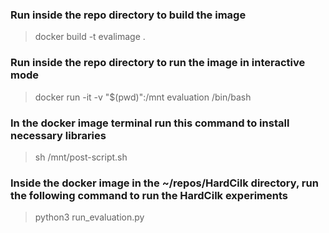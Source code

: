 ### Run inside the repo directory to build the image
>docker build -t evalimage .

### Run inside the repo directory to run the image in interactive mode
>docker run -it -v "$(pwd)":/mnt evaluation /bin/bash

### In the docker image terminal run this command to install necessary libraries
>sh /mnt/post-script.sh 

### Inside the docker image in the ~/repos/HardCilk directory, run the following command to run the HardCilk experiments
>python3 run_evaluation.py